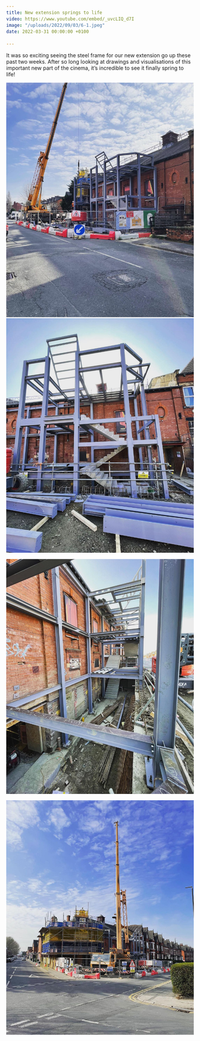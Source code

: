 ```yaml
---
title: New extension springs to life
video: https://www.youtube.com/embed/_uvcLIQ_d7I
image: "/uploads/2022/09/03/6-1.jpeg"
date: 2022-03-31 00:00:00 +0100

---
```

It was so exciting seeing the steel frame for our new extension go up these past two weeks. After so long looking at drawings and visualisations of this important new part of the cinema, it’s incredible to see it finally spring to life!

![](/uploads/2022/09/03/2-1.jpeg)![](/uploads/2022/09/03/3-1.jpeg)

![](/uploads/2022/09/03/4-1.jpeg)

![](/uploads/2022/09/03/6-1.jpeg)